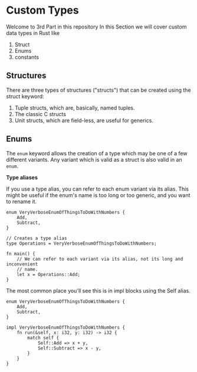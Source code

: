 # Custom Types

Welcome to 3rd Part in this repository
In this  Section we will cover custom data types in Rust like
1. Struct
2. Enums
3. constants

## Structures

There are three types of structures ("structs") that can be created using the struct keyword:

1. Tuple structs, which are, basically, named tuples.
2. The classic C structs
3. Unit structs, which are field-less, are useful for generics.


## Enums

The `enum` keyword allows the creation of a type which may be one of a few different variants. Any variant which is valid as a struct is also valid in an `enum`.

**Type aliases**

If you use a type alias, you can refer to each enum variant via its alias. This might be useful if the enum's name is too long or too generic, and you want to rename it.
```
enum VeryVerboseEnumOfThingsToDoWithNumbers {
    Add,
    Subtract,
}

// Creates a type alias
type Operations = VeryVerboseEnumOfThingsToDoWithNumbers;

fn main() {
    // We can refer to each variant via its alias, not its long and inconvenient
    // name.
    let x = Operations::Add;
}
```

The most common place you'll see this is in impl blocks using the Self alias.

```
enum VeryVerboseEnumOfThingsToDoWithNumbers {
    Add,
    Subtract,
}

impl VeryVerboseEnumOfThingsToDoWithNumbers {
    fn run(&self, x: i32, y: i32) -> i32 {
        match self {
            Self::Add => x + y,
            Self::Subtract => x - y,
        }
    }
}
```